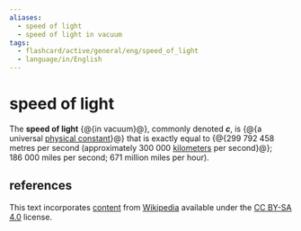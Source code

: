 ```yaml
---
aliases:
  - speed of light
  - speed of light in vacuum
tags:
  - flashcard/active/general/eng/speed_of_light
  - language/in/English
---
```


# speed of light

The __speed of light__ {@{in vacuum}@}, commonly denoted ___c___, is {@{a universal [physical constant](physical%20constant.md)}@} that is exactly equal to {@{299&nbsp;792&nbsp;458 metres per second (approximately 300&nbsp;000 [kilometers](kilometre.md) per second}@}; 186&nbsp;000 miles per second; 671 million miles per hour). <!--SR:!2029-04-13,1361,350!2026-12-09,682,330!2028-09-30,1206,350-->

## references

This text incorporates [content](https://en.wikipedia.org/wiki/speed_of_light) from [Wikipedia](Wikipedia.md) available under the [CC BY-SA 4.0](https://creativecommons.org/licenses/by-sa/4.0/) license.
